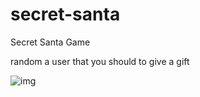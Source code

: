 # secret-santa

Secret Santa Game

random a user that you should to give a gift

![img](https://user-images.githubusercontent.com/63599156/93621103-7b37bf00-f9b1-11ea-804b-aa66fe2b0f63.png)
